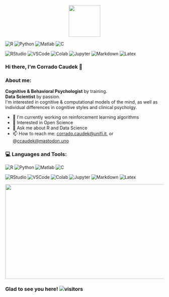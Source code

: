 <div id="header" align="center">
  <img src="https://media.giphy.com/media/M9gbBd9nbDrOTu1Mqx/giphy.gif" width="100"/>
</div>

<!-- See: https://javascript.plainenglish.io/how-to-make-custom-language-badges-for-your-profile-using-shields-io-d2aeaf016b6b -->
![R](https://img.shields.io/badge/R-276DC3?style=for-the-badge&logo=r&logoColor=white)
![Python](https://img.shields.io/badge/Python-3776AB?style=for-the-badge&logo=python&logoColor=white)<!-- TODO: add Stan -->
![Matlab](https://img.shields.io/badge/Matlab-FFF000?style=for-the-badge&logo=matlab&logoColor=black)
![C](https://img.shields.io/badge/C-239120?style=for-the-badge&logo=c&logoColor=white)<br>

![RStudio](https://img.shields.io/badge/R_Studio-75AADB?style=for-the-badge&logo=rstudio&logoColor=white)
![VSCode](https://img.shields.io/badge/VS_Code-0078D4?style=for-the-badge&logo=visual-studio-code&logoColor=white)
![Colab](https://img.shields.io/badge/Colab-F9AB00?style=for-the-badge&logo=google-colab&logoColor=white)
![Jupyter](https://img.shields.io/badge/Jupyter-F37626?style=for-the-badge&logo=jupyter&logoColor=white)
![Markdown](https://img.shields.io/badge/Markdown-000000?style=for-the-badge&logo=markdown&logoColor=white)
![Latex](https://img.shields.io/badge/LaTeX-008080?style=for-the-badge&logo=latex&logoColor=white)
<!-- TODO: add Quarto -->

### Hi there, I'm Corrado Caudek 👋

### About me:

**Cognitive & Behavioral Psychologist** by training.  
**Data Scientist** by passion.  
I'm interested in cognitive & computational models of the mind, as well as individual differences in cognitive styles and clinical psycholgy.

- 🔬 I'm currently working on reinforcement learning algorithms
- :telescope: Interested in Open Science
- 💬 Ask me about R and Data Science
- 📫 How to reach me: corrado.caudek@unifi.it, or @ccaudek@mastodon.uno

### 💻 Languages and Tools:
<!-- See: https://javascript.plainenglish.io/how-to-make-custom-language-badges-for-your-profile-using-shields-io-d2aeaf016b6b -->
![R](https://img.shields.io/badge/R-276DC3?style=for-the-badge&logo=r&logoColor=white)
![Python](https://img.shields.io/badge/Python-3776AB?style=for-the-badge&logo=python&logoColor=white)<!-- TODO: add Stan -->
![Matlab](https://img.shields.io/badge/Matlab-FFF000?style=for-the-badge&logo=matlab&logoColor=black)
![C](https://img.shields.io/badge/C-239120?style=for-the-badge&logo=c&logoColor=white)<br>

![RStudio](https://img.shields.io/badge/R_Studio-75AADB?style=for-the-badge&logo=rstudio&logoColor=white)
![VSCode](https://img.shields.io/badge/VS_Code-0078D4?style=for-the-badge&logo=visual-studio-code&logoColor=white)
![Colab](https://img.shields.io/badge/Colab-F9AB00?style=for-the-badge&logo=google-colab&logoColor=white)
![Jupyter](https://img.shields.io/badge/Jupyter-F37626?style=for-the-badge&logo=jupyter&logoColor=white)
![Markdown](https://img.shields.io/badge/Markdown-000000?style=for-the-badge&logo=markdown&logoColor=white)
![Latex](https://img.shields.io/badge/LaTeX-008080?style=for-the-badge&logo=latex&logoColor=white)
<!-- TODO: add Quarto -->

<div align="center">
  <img src="https://media.giphy.com/media/dWesBcTLavkZuG35MI/giphy.gif" width="600" height="300"/>
</div>

### Glad to see you here! ![visitors](https://visitor-badge.deta.dev/badge?page_id=ccaudek&left_color=red&right_color=green)


